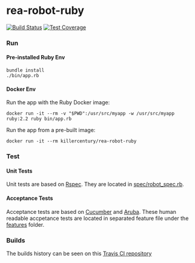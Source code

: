 # rea-robot-ruby
[![Build Status](https://travis-ci.org/killercentury/rea-robot-ruby.svg?branch=master)](https://travis-ci.org/killercentury/rea-robot-ruby)
[![Test Coverage](https://codeclimate.com/github/killercentury/rea-robot-ruby/badges/coverage.svg)](https://codeclimate.com/github/killercentury/rea-robot-ruby)

### Run
#### Pre-installed Ruby Env
    bundle install
    ./bin/app.rb
#### Docker Env
Run the app with the Ruby Docker image:

    docker run -it --rm -v "$PWD":/usr/src/myapp -w /usr/src/myapp ruby:2.2 ruby bin/app.rb
    
Run the app from a pre-built image:

    docker run -it --rm killercentury/rea-robot-ruby
    
### Test

#### Unit Tests
Unit tests are based on [Rspec](https://github.com/rspec/rspec). They are located in [spec/robot_spec.rb](https://github.com/killercentury/rea-robot-ruby/blob/master/spec/robot_spec.rb).

#### Acceptance Tests
Acceptance tests are based on [Cucumber](https://github.com/cucumber/cucumber) and [Aruba](https://github.com/cucumber/aruba). These human readable accpetance tests are located in separated feature file under the [features](https://github.com/killercentury/rea-robot-ruby/tree/master/features) folder.

### Builds
The builds history can be seen on this [Travis CI repository](https://travis-ci.org/killercentury/rea-robot-ruby)
